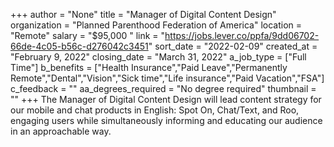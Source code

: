 +++
author = "None"
title = "Manager of Digital Content Design"
organization = "Planned Parenthood Federation of America"
location = "Remote"
salary = "$95,000 "
link = "https://jobs.lever.co/ppfa/9dd06702-66de-4c05-b56c-d276042c3451"
sort_date = "2022-02-09"
created_at = "February 9, 2022"
closing_date = "March 31, 2022"
a_job_type = ["Full Time"]
b_benefits = ["Health Insurance","Paid Leave","Permanently Remote","Dental","Vision","Sick time","Life insurance","Paid Vacation","FSA"]
c_feedback = ""
aa_degrees_required = "No degree required"
thumbnail = ""
+++
The Manager of Digital Content Design will lead content strategy for our mobile and chat products in English: Spot On, Chat/Text, and Roo, engaging users while simultaneously informing and educating our audience in an approachable way. 